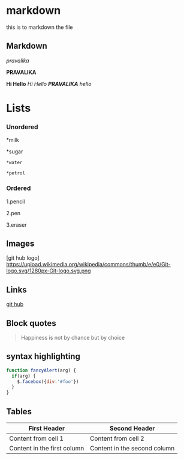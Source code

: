 # markdown
this is to markdown the file
## Markdown
_*pravalika*_

**PRAVALIKA**

__Hi Hello__
_Hi Hello **PRAVALIKA** hello_
# Lists
### Unordered
 *milk
 
 *sugar
 
    *water
    
    *petrol
 ### Ordered 
 1.pencil
 
 2.pen
 
 3.eraser
 ## Images
[git hub logo] https://upload.wikimedia.org/wikipedia/commons/thumb/e/e0/Git-logo.svg/1280px-Git-logo.svg.png
## Links
[git hub](https://github.com)
## Block quotes
>Happiness is not by chance but by choice
## syntax highlighting
```javascript
function fancyAlert(arg) {
  if(arg) {
    $.facebox({div:'#foo'})
  }
}
```
## Tables
First Header | Second Header
------------ | -------------
Content from cell 1 | Content from cell 2
Content in the first column | Content in the second column
